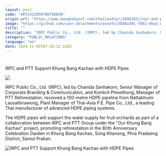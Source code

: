 ```yaml
---
layout: post
code: "ART2411050706T60NJN"
origin_url: "https://www.bangkokpost.com/thailand/pr/2896383/irpc-and-ptt-support-khung-bang-kachao-with-hdpe-pipes"
image: "https://github.com/user-attachments/assets/3b68a301-f861-4be2-8eb7-73b1cb724431"
title: ""
description: "IRPC Public Co., Ltd. (IRPC), led by Chanida Sanhakorn, Senior Manager of Corporate Branding & Communication, and Komkrit Phewthong, Manager of PTT Reforestation, received a 100-metre HDPE pipeline from Nattabhumi Laosathirawong, Plant Manager of Thai-Asia P.E. Pipe Co., Ltd., a leading Thai manufacturer of advanced HDPE piping systems."
category: "PUBLIC_RELATIONS"
language: "en"
date: 2024-11-05T07:10:12.526Z
---
```


# 

IRPC and PTT Support Khung Bang Kachao with HDPE Pipes

![](https://github.com/user-attachments/assets/d6ae28a7-f76e-4df4-a501-11b39203dcea)

IRPC Public Co., Ltd. (IRPC), led by Chanida Sanhakorn, Senior Manager of Corporate Branding & Communication, and Komkrit Phewthong, Manager of PTT Reforestation, received a 100-metre HDPE pipeline from Nattabhumi Laosathirawong, Plant Manager of Thai-Asia P.E. Pipe Co., Ltd., a leading Thai manufacturer of advanced HDPE piping systems. 

The HDPE pipes will support the water supply for fruit orchards as part of a collaboration between IRPC and PTT Group under the "Our Khung Bang Kachao" project, promoting reforestation in the 80th Anniversary Celebration Garden in Khung Bang Kachao, Song Khanong, Phra Pradaeng District, Samut Prakan.  

![IRPC and PTT Support Khung Bang Kachao with HDPE Pipes](https://github.com/user-attachments/assets/1bed5209-dac7-4f2a-a044-904c84ececca)
